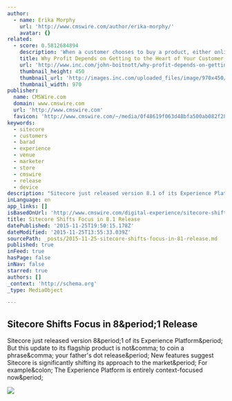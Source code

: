```yaml
---
author:
  - name: Erika Morphy
    url: 'http://www.cmswire.com/author/erika-morphy/'
    avatar: {}
related:
  - score: 0.5812684894
    description: 'When a customer chooses to buy a product, either online or in-store, several factors influence the decision to purchase. Everything from price, timing, need, savings, and how the purchase affects their bigger picture is considered. Successful businesses understand how behavioral economics affects their customers, and play into these theories to optimize the buying experience and increase profits.'
    title: Why Profit Depends on Getting to the Heart of Your Customer Behavior
    url: 'http://www.inc.com/john-boitnott/why-profit-depends-on-getting-to-the-heart-of-your-customer-behavior.html'
    thumbnail_height: 450
    thumbnail_url: 'http://images.inc.com/uploaded_files/image/970x450/getty_460703915_9706479704500104_61728.jpg'
    thumbnail_width: 970
publisher:
  name: CMSWire.com
  domain: www.cmswire.com
  url: 'http://www.cmswire.com'
  favicon: 'http://www.cmswire.com/~/media/0f48619f063d48bfa500ab082f28eda7.png'
keywords:
  - sitecore
  - customers
  - barad
  - experience
  - venue
  - marketer
  - store
  - cmswire
  - release
  - device
description: "Sitecore just released version 8.1 of its Experience Platform. But this update to its flagship product is not, to coin a phrase, your father's dot release. New features suggest Sitecore is significantly shifting its approach to the market. For example: The Experience Platform is entirely context-focused now."
inLanguage: en
app_links: []
isBasedOnUrl: 'http://www.cmswire.com/digital-experience/sitecore-shifts-focus-in-81-release/'
title: Sitecore Shifts Focus in 8.1 Release
datePublished: '2015-11-25T19:50:15.178Z'
dateModified: '2015-11-25T13:55:33.039Z'
sourcePath: _posts/2015-11-25-sitecore-shifts-focus-in-81-release.md
published: true
inFeed: true
hasPage: false
inNav: false
starred: true
authors: []
_context: 'http://schema.org'
_type: MediaObject

---
```

<article style=""><h1>Sitecore Shifts Focus in 8&amp;period;1 Release</h1><p>Sitecore just released version 8&amp;period;1 of its Experience Platform&amp;period; But this update to its flagship product is not&amp;comma; to coin a phrase&amp;comma; your father's dot release&amp;period; New features suggest Sitecore is significantly shifting its approach to the market&amp;period; For example&amp;colon; The Experience Platform is entirely context-focused now&amp;period;</p><img src="http://www.cmswire.com/~/media/b14513a9e4d146d191d0b0d3ff7c7adb.jpeg" /></article>